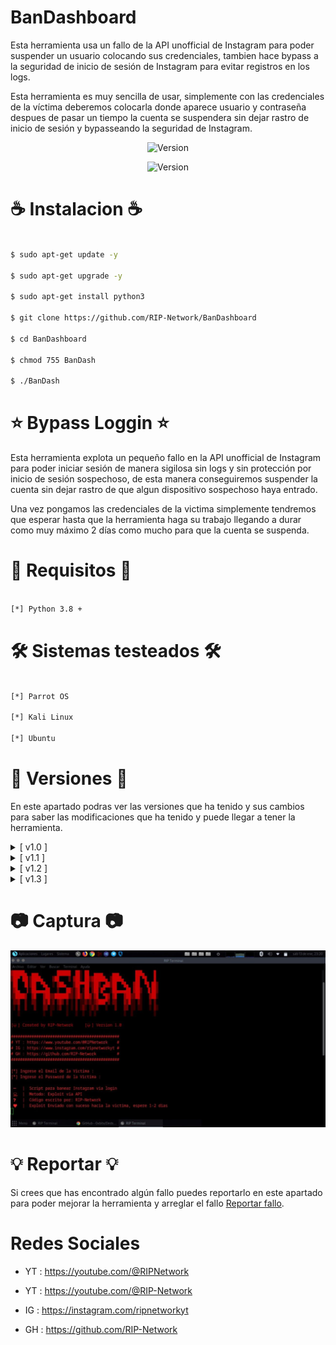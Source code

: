 # BanDashboard 

Esta herramienta usa un fallo de la API unofficial de Instagram para poder suspender un usuario colocando sus credenciales, tambien hace bypass a la seguridad de inicio de sesión de Instagram para evitar registros en los logs.

Esta herramienta es muy sencilla de usar, simplemente con las credenciales de la víctima deberemos colocarla donde aparece usuario y contraseña despues de pasar un tiempo la cuenta se suspendera sin dejar rastro de inicio de sesión y bypasseando la seguridad de Instagram.

<p align="center"><img width="120px" alt="Version" src="https://img.shields.io/badge/BanDashboard-purple"/></p>

<p align="center"><img width="120px" alt="Version" src="https://img.shields.io/badge/version-1.3-purple.svg?style=for-the-badge"/></p>

# ☕ Instalacion ☕
```bash

$ sudo apt-get update -y

$ sudo apt-get upgrade -y

$ sudo apt-get install python3 

$ git clone https://github.com/RIP-Network/BanDashboard

$ cd BanDashboard

$ chmod 755 BanDash

$ ./BanDash
```

# ⭐ Bypass Loggin ⭐

Esta herramienta explota un pequeño fallo en la API unofficial de Instagram para poder iniciar sesión de manera sigilosa sin logs y sin protección por inicio de sesión sospechoso, de esta manera conseguiremos suspender la cuenta sin dejar rastro de que algun dispositivo sospechoso haya entrado.

Una vez pongamos las credenciales de la victima simplemente tendremos que esperar hasta que la herramienta haga su trabajo llegando a durar como muy máximo 2 días como mucho para que la cuenta se suspenda.

# 🔎 Requisitos 🔎
```bash

[*] Python 3.8 +

```
# 🛠 Sistemas testeados 🛠
```bash

[*] Parrot OS

[*] Kali Linux 

[*] Ubuntu

```
# 🔱 Versiones 🔱

En este apartado podras ver las versiones que ha tenido y sus cambios para saber las modificaciones que ha tenido y puede llegar a tener la herramienta.

<details>
  <summary>[ v1.0 ]</summary>
  <p align="justify">[#] Version Oficial.</p>
</details>
<details>
  <summary>[ v1.1 ]</summary>
  <p align="justify">[#] Se ha pasado de codigo javascript a python. </p>
</details>
<details>
  <summary>[ v1.2 ]</summary>
  <p align="justify">[#] Se ha arreglado el banner y se han cambiado los colores.</p>
</details>
<details>
  <summary>[ v1.3 ]</summary>
  <p align="justify">[#] Se ha arreglado la API nuevamente para que vuelva a funcionar con todas sus opciones disponibles.</p>
</details>

# 📷 Captura 📷

![Screenshot](/images/foto.png)

# 💡 Reportar 💡

Si crees que has encontrado algún fallo puedes reportarlo en este apartado para poder mejorar la herramienta y arreglar el fallo [Reportar fallo](https://github.com/RIP-Network/BanDashboard/issues/new).

# Redes Sociales

* YT : https://youtube.com/@RIPNetwork
  
* YT : https://youtube.com/@RIP-Network
  
* IG : https://instagram.com/ripnetworkyt
  
* GH : https://github.com/RIP-Network
